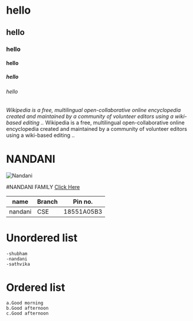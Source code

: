 # hello
## hello
### hello
#### hello
##### hello
###### hello
*Wikipedia is a free, multilingual open-collaborative online encyclopedia created and maintained by a community of volunteer editors using a wiki-based editing ..*
Wikipedia is a free, multilingual open-collaborative online encyclopedia created and maintained by a community of volunteer editors using a wiki-based editing ..



# NANDANI
![Nandani](https://cdn.mos.cms.futurecdn.net/bQgcMwEnyhFu6ASuUFrtsn-1200-80.jpg)

#NANDANI FAMILY
[Click Here](https://www.google.com/search?q=monkey&sxsrf=ALeKk00XnMvt2-xUks1mJezoN76zMBWFkw:1612247090202&source=lnms&tbm=isch&sa=X&ved=2ahUKEwiPuee4yMruAhVYyzgGHYntAXYQ_AUoAXoECBEQAw#imgrc=Hbx-zV7eNdoJdM)

|name    | Branch | Pin no.   |
|--------|--------|-----------|
|nandani | CSE    |18551A05B3 |

# Unordered list
    -shubham
    -nandani
    -sathvika
    
# Ordered list
    a.Good morning
    b.Good afternoon
    c.Good afternoon
                 
